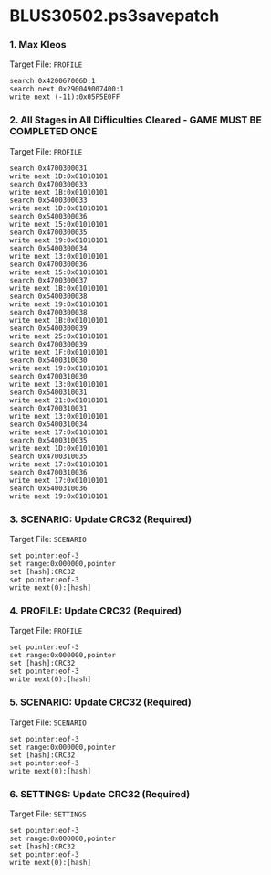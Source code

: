 # BLUS30502.ps3savepatch

### 1. Max Kleos

Target File: `PROFILE`

```
search 0x420067006D:1
search next 0x290049007400:1
write next (-11):0x05F5E0FF
```

### 2. All Stages in All Difficulties Cleared - GAME MUST BE COMPLETED ONCE

Target File: `PROFILE`

```
search 0x4700300031
write next 1D:0x01010101
search 0x4700300033
write next 1B:0x01010101
search 0x5400300033
write next 1D:0x01010101
search 0x5400300036
write next 15:0x01010101
search 0x4700300035
write next 19:0x01010101
search 0x5400300034
write next 13:0x01010101
search 0x4700300036
write next 15:0x01010101
search 0x4700300037
write next 1B:0x01010101
search 0x5400300038
write next 19:0x01010101
search 0x4700300038
write next 1B:0x01010101
search 0x5400300039
write next 25:0x01010101
search 0x4700300039
write next 1F:0x01010101
search 0x5400310030
write next 19:0x01010101
search 0x4700310030
write next 13:0x01010101
search 0x5400310031
write next 21:0x01010101
search 0x4700310031
write next 13:0x01010101
search 0x5400310034
write next 17:0x01010101
search 0x5400310035
write next 1D:0x01010101
search 0x4700310035
write next 17:0x01010101
search 0x4700310036
write next 17:0x01010101
search 0x5400310036
write next 19:0x01010101
```

### 3. SCENARIO: Update CRC32 (Required)

Target File: `SCENARIO`

```
set pointer:eof-3
set range:0x000000,pointer
set [hash]:CRC32
set pointer:eof-3
write next(0):[hash]
```

### 4. PROFILE: Update CRC32 (Required)

Target File: `PROFILE`

```
set pointer:eof-3
set range:0x000000,pointer
set [hash]:CRC32
set pointer:eof-3
write next(0):[hash]
```

### 5. SCENARIO: Update CRC32 (Required)

Target File: `SCENARIO`

```
set pointer:eof-3
set range:0x000000,pointer
set [hash]:CRC32
set pointer:eof-3
write next(0):[hash]
```

### 6. SETTINGS: Update CRC32 (Required)

Target File: `SETTINGS`

```
set pointer:eof-3
set range:0x000000,pointer
set [hash]:CRC32
set pointer:eof-3
write next(0):[hash]
```

